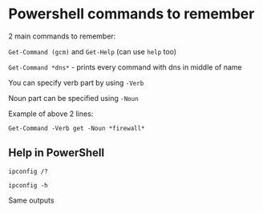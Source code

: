 # Powershell commands to remember

2 main commands to remember:&#x20;

`Get-Command (gcm)` and `Get-Help` (can use `help` too)

`Get-Command *dns*` - prints every command with dns in middle of name&#x20;



You can specify verb part by using `-Verb`&#x20;

Noun part can be specified using `-Noun`&#x20;

Example of above 2 lines:&#x20;

`Get-Command -Verb get -Noun *firewall*`&#x20;

## Help in PowerShell

`ipconfig /?`

`ipconfig -h`

Same outputs
